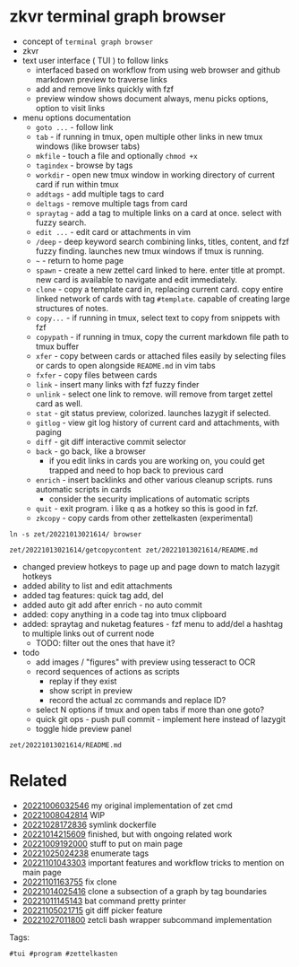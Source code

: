 # zkvr terminal graph browser

- concept of `terminal graph browser`
- zkvr
- text user interface ( TUI ) to follow links
  - interfaced based on workflow from using web browser and github markdown preview to traverse links
  - add and remove links quickly with fzf
  - preview window shows document always, menu picks options, option to visit links
- menu options documentation
  - `goto ...`    - follow link
  - `tab`         - if running in tmux, open multiple other links in new tmux windows (like browser tabs)
  - `mkfile`      - touch a file and optionally `chmod +x`
  - `tagindex`    - browse by tags
  - `workdir`     - open new tmux window in working directory of current card if run within tmux
  - `addtags`     - add multiple tags to card
  - `deltags`     - remove multiple tags from card
  - `spraytag`    - add a tag to multiple links on a card at once. select with fuzzy search.
  - `edit ...`    - edit card or attachments in vim
  - `/deep`       - deep keyword search combining links, titles, content, and fzf fuzzy finding. launches new tmux windows if tmux is running.
  - `~`           - return to home page
  - `spawn`       - create a new zettel card linked to here. enter title at prompt. new card is available to navigate and edit immediately.
  - `clone`       - copy a template card in, replacing current card. copy entire linked network of cards with tag `#template`. capable of creating large structures of notes.
  - `copy...`     - if running in tmux, select text to copy from snippets with fzf
  - `copypath`    - if running in tmux, copy the current markdown file path to tmux buffer
  - `xfer`        - copy between cards or attached files easily by selecting files or cards to open alongside `README.md` in vim tabs
  - `fxfer`       - copy files between cards
  - `link`        - insert many links with fzf fuzzy finder
  - `unlink`      - select one link to remove. will remove from target zettel card as well.
  - `stat`        - git status preview, colorized. launches lazygit if selected.
  - `gitlog`      - view git log history of current card and attachments, with paging
  - `diff`        - git diff interactive commit selector
  - `back`        - go back, like a browser
    - if you edit links in cards you are working on, you could get trapped and need to hop back to previous card
  - `enrich`      - insert backlinks and other various cleanup scripts. runs automatic scripts in cards
    - consider the security implications of automatic scripts
  - `quit`        - exit program. i like q as a hotkey so this is good in fzf.
  - `zkcopy`      - copy cards from other zettelkasten (experimental)

```
ln -s zet/20221013021614/ browser

zet/20221013021614/getcopycontent zet/20221013021614/README.md

```

- changed preview hotkeys to page up and page down to match lazygit hotkeys
- added ability to list and edit attachments
- added tag features: quick tag add, del
- added auto git add after enrich - no auto commit
- added: copy anything in a code tag into tmux clipboard
- added: spraytag and nuketag features - fzf menu to add/del a hashtag to multiple links out of current node
  - TODO: filter out the ones that have it?
- todo
  - add images / "figures" with preview using tesseract to OCR
  - record sequences of actions as scripts
    - replay if they exist
    - show script in preview
    - record the actual zc commands and replace ID?
  - select N options if tmux and open tabs if more than one goto?
  - quick git ops - push pull commit - implement here instead of lazygit
  - toggle hide preview panel

` zet/20221013021614/README.md `

# Related

- [20221006032546](/zet/20221006032546/README.md) my original implementation of zet cmd
- [20221008042814](/zet/20221008042814/README.md) WIP
- [20221028172836](/zet/20221028172836/README.md) symlink dockerfile
- [20221014215609](/zet/20221014215609/README.md) finished, but with ongoing related work
- [20221009192000](/zet/20221009192000/README.md) stuff to put on main page
- [20221025024238](/zet/20221025024238/README.md) enumerate tags
- [20221101043303](/zet/20221101043303/README.md) important features and workflow tricks to mention on main page
- [20221101163755](/zet/20221101163755/README.md) fix clone
- [20221014025416](/zet/20221014025416/README.md) clone a subsection of a graph by tag boundaries
- [20221011145143](/zet/20221011145143/README.md) bat command pretty printer
- [20221105021715](/zet/20221105021715/README.md) git diff picker feature
- [20221027011800](/zet/20221027011800/README.md) zetcli bash wrapper subcommand implementation

Tags:

    #tui #program #zettelkasten
